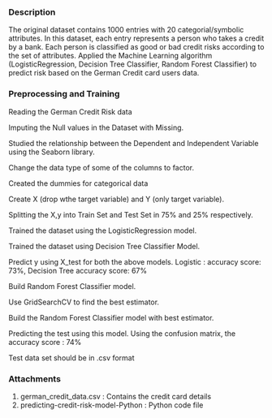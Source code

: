 <h3><b>Description</b></h3>

The original dataset contains 1000 entries with 20 categorial/symbolic attributes. In this dataset, each entry represents a person who takes a credit by a bank. Each person is classified as good or bad credit risks according to the set of attributes. Applied the Machine Learning algorithm (LogisticRegression, Decision Tree Classifier, Random Forest Classifier) to predict risk based on the German Credit card users data.

<h3><b> Preprocessing and Training </b></h3>
Reading the German Credit Risk data

Imputing the Null values in the Dataset with Missing.

Studied the relationship between the Dependent and Independent Variable using the Seaborn library.

Change the data type of some of the columns to factor.

Created the dummies for categorical data

Create X (drop wthe target variable) and Y (only target variable).

Splitting the X,y into Train Set and Test Set in 75% and 25% respectively.

Trained the dataset using the LogisticRegression model.

Trained the dataset using Decision Tree Classifier Model.

Predict y using X_test for both the above models. Logistic : accuracy score: 73%, Decision Tree accuracy score: 67%

Build Random Forest Classifier model.

Use GridSearchCV to find the best estimator.

Build the Random Forest Classifier model with best estimator.

Predicting the test using this model. Using the confusion matrix, the accuracy score : 74%

Test data set should be in .csv format


<h3><b>Attachments</b></h3>

1. german_credit_data.csv : Contains the credit card details
2. predicting-credit-risk-model-Python : Python code file

